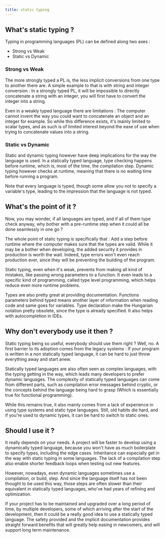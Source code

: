```yaml
---
title: static typing
---
```

## What's static typing ?

Typing in programming languages (PL) can be defined along two axes :

- Strong vs Weak
- Static vs Dynamic

### Strong vs Weak

The more strongly typed a PL is, the less implicit conversions from one type to another there are. A simple example to that is with string and integer conversion : In a strongly typed PL, it will be impossible to directly concatenate a string with an integer, you will first have to convert the integer into a string.

Even in a weakly typed language there are limitations : The computer cannot invent the way you could want to concatenate an object and an integer for example. So while this difference exists, it's mainly limited to scalar types, and as such is of limited interest beyond the ease of use when trying to concatenate values into a string.

### Static vs Dynamic

Static and dynamic typing however have deep implications for the way the language is used. In a statically typed language, type checking happens before runtime, which is, most of the time, the compilation step. Dynamic typing however checks at runtime, meaning that there is no waiting time before running a program.

Note that every language is typed, though some allow you not to specify a variable's type, leading to the impression that the language is not typed.

## What's the point of it ?

Now, you may wonder, if all languages are typed, and if all of them type check anyway, why bother with a pre-runtime step when it could all be done seamlessly in one go ?

The whole point of static typing is specifically that : Add a step before runtime where the computer makes sure that the types are valid. While it may be a bother when developing, the added security it provides in production is worth the wait. Indeed, type errors won't even reach production ever, since they will be preventing the building of the program.

Static typing, even when it's weak, prevents from making all kind of mistakes, like passing wrong parameters to a function. It even leads to a specific kind of programming, called type level programming, which helps reduce even more runtime problems.

Types are also pretty great at providing documentation. Functions parameters behind typed means another layer of information when reading code and same goes for variables. Type declaration make the Hungarian notation pretty obsolete, since the type is already specified. It also helps with autocompletion in IDEs.

## Why don't everybody use it then ?

Static typing being so useful, everybody should use them right ? Well, no. A first barrier to its adoption comes from the legacy systems : If your program is written in a non statically typed language, it can be hard to just throw everything away and start anew. 

Statically typed languages are also often seen as complex languages, with the typing getting in the way, which leads many developers to prefer dynamic languages. The complexity of statically typed languages can come from different parts, such as compilation error messages behind cryptic, or the concepts behind the language being hard to grasp (Which is essentially true for functional programming).

While this remains true, it also mainly comes from a lack of experience in using type systems and static type languages. Still, old habits die hard, and if you're used to dynamic types, it can be hard to switch to static ones. 

## Should I use it ?

It really depends on your needs. A project will be faster to develop using a dynamically typed language, because you won't have as much boilerplate to specify types, including the edge cases. Inheritance can especially get in the way with static typing in some languages. The lack of a compilation step also enable shorter feedback loops when testing out new features.

However, nowadays, even dynamic languages sometimes use a compilation, or build, step. And since the language itself has not been thought to be used this way, those steps are often slower than their equivalent in statically typed languages, who've had years of refining and optimization.

If your project has to be maintained and upgraded over a long period of time, by multiple developers, some of which arriving after the start of the development, then it could be a really good idea to use a statically typed language. The safety provided and the implicit documentation provides straight forward benefits that will greatly help easing in newcomers, and will support long term maintenance.